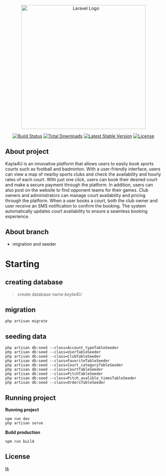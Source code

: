 <p align="center"><a href="https://laravel.com" target="_blank"><img src="https://raw.githubusercontent.com/laravel/art/master/logo-lockup/5%20SVG/2%20CMYK/1%20Full%20Color/laravel-logolockup-cmyk-red.svg" width="400" alt="Laravel Logo"></a></p>

<p align="center">
<a href="https://github.com/laravel/framework/actions"><img src="https://github.com/laravel/framework/workflows/tests/badge.svg" alt="Build Status"></a>
<a href="https://packagist.org/packages/laravel/framework"><img src="https://img.shields.io/packagist/dt/laravel/framework" alt="Total Downloads"></a>
<a href="https://packagist.org/packages/laravel/framework"><img src="https://img.shields.io/packagist/v/laravel/framework" alt="Latest Stable Version"></a>
<a href="https://packagist.org/packages/laravel/framework"><img src="https://img.shields.io/packagist/l/laravel/framework" alt="License"></a>
</p>

## About project

Kayla4U is an innovative platform that allows users to easily book sports courts such as football and badminton. With a user-friendly interface, users can view a map of nearby sports clubs and check the availability and hourly rates of each court. With just one click, users can book their desired court and make a secure payment through the platform. In addition, users can also post on the website to find opponent teams for their games. Club owners and administrators can manage court availability and pricing through the platform. When a user books a court, both the club owner and user receive an SMS notification to confirm the booking. The system automatically updates court availability to ensure a seamless booking experience.

## About branch

-   migration and seeder

# Starting

## creating database

> create database name _keyla4U_

## migration

```
php artisan migrate
```

## seeding data
```
php artisan db:seed --class=Account_typeTableSeeder
php artisan db:seed --class=UserTableSeeder
php artisan db:seed --class=ClubTableSeeder
php artisan db:seed --class=FavoriteTableSeeder
php artisan db:seed --class=Court_categoryTableSeeder
php artisan db:seed --class=CourtTableSeeder
php artisan db:seed --class=PitchTableSeeder
php artisan db:seed --class=Pitch_avalible_timesTableSeeder
php artisan db:seed --class=OrdersTableSeeder
```

## Running project

**Running project**

```
npm run dev
php artisan serve
```

**Build production**

```
npm run build
```

##

## License

[tk](https://github.com/tykeaboyloy)
